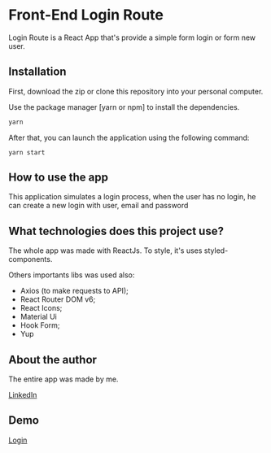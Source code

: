 # Front-End Login Route

Login Route is a React App that's provide a simple form login or form new user.

## Installation

First, download the zip or clone this repository into your personal computer.

Use the package manager [yarn or npm] to install the dependencies.

```bash
yarn
```

After that, you can launch the application using the following command:

```
yarn start
```

## How to use the app

This application simulates a login process, when the user has no login, he can create a new login with user, email and password

## What technologies does this project use?

The whole app was made with ReactJs. To style, it's uses styled-components.

Others importants libs was used also:

- Axios (to make requests to API);
- React Router DOM v6;
- React Icons;
- Material Ui
- Hook Form;
- Yup

## About the author

The entire app was made by me.

[ LinkedIn ](https://www.linkedin.com/in/wendres-lucas)

## Demo

[ Login ](https://frontendlogin.vercel.app/)
